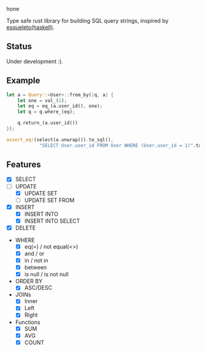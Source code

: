  hone

Type safe rust library for building SQL query strings, inspired by [esqueleto(haskell)](https://github.com/bitemyapp/esqueleto).

## Status

Under development :).

## Example

```rust
let a = Query::<User>::from_by(|q, a| {
    let one = val_(1);
    let eq = eq_(a.user_id(), one);
    let q = q.where_(eq);

    q.return_(a.user_id())
});

assert_eq!(select(a.unwrap()).to_sql(),
            "SELECT User.user_id FROM User WHERE (User.user_id = 1)".to_string());
```

## Features

- [x] SELECT
- [ ] UPDATE
  - [x] UPDATE SET
  - [ ] UPDATE SET FROM
- [x] INSERT
  - [x] INSERT INTO
  - [x] INSERT INTO SELECT
- [x] DELETE

- WHERE
  - [x] eq(=) / not equal(<>)
  - [x] and / or 
  - [x] in / not in
  - [x] between
  - [x] is null / is not null

- ORDER BY 
  - [x] ASC/DESC

- JOINs
  - [x] Inner
  - [x] Left
  - [x] Right

- Functions
  - [x] SUM
  - [x] AVG
  - [x] COUNT
